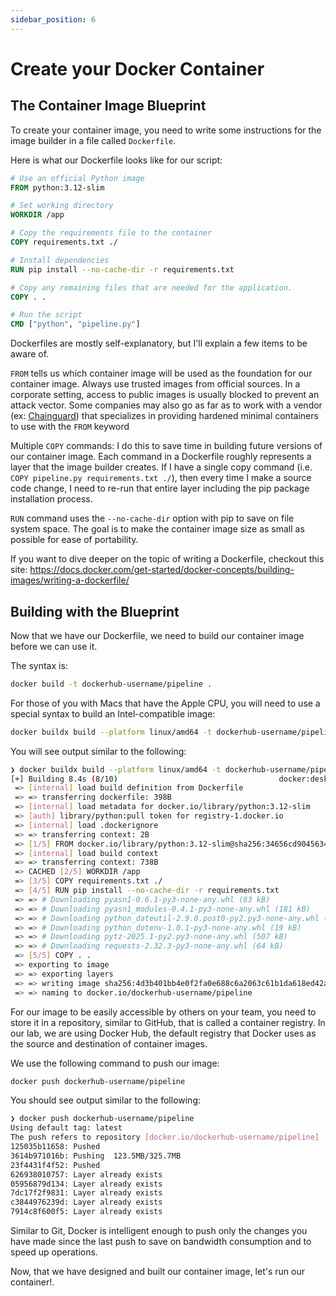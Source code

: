 ```yaml
---
sidebar_position: 6
---
```


# Create your Docker Container

## The Container Image Blueprint

To create your container image, you need to write some instructions for the image builder in a file called `Dockerfile`.

Here is what our Dockerfile looks like for our script:
```Dockerfile
# Use an official Python image
FROM python:3.12-slim

# Set working directory
WORKDIR /app

# Copy the requirements file to the container
COPY requirements.txt ./

# Install dependencies
RUN pip install --no-cache-dir -r requirements.txt

# Copy any remaining files that are needed for the application.
COPY . .

# Run the script
CMD ["python", "pipeline.py"]
```

Dockerfiles are mostly self-explanatory, but I'll explain a few items to be aware of.

`FROM` tells us which container image will be used as the foundation for our container image. Always use trusted images from official sources. In a corporate setting, access to public images is usually blocked to prevent an attack vector. Some companies may also go as far as to work with a vendor (ex: [Chainguard](www.chainguard.dev)) that specializes in providing hardened minimal containers to use with the `FROM` keyword

Multiple `COPY` commands: I do this to save time in building future versions of our container image. Each command in a Dockerfile roughly represents a layer that the image builder creates. If I have a single copy command (i.e. `COPY pipeline.py requirements.txt ./`), then every time I make a source code change, I need to re-run that entire layer including the pip package installation process.

`RUN` command uses the `--no-cache-dir` option with pip to save on file system space. The goal is to make the container image size as small as possible for ease of portability.

If you want to dive deeper on the topic of writing a Dockerfile, checkout this site: https://docs.docker.com/get-started/docker-concepts/building-images/writing-a-dockerfile/

## Building with the Blueprint

Now that we have our Dockerfile, we need to build our container image before we can use it.

The syntax is:

```bash
docker build -t dockerhub-username/pipeline .
```

For those of you with Macs that have the Apple CPU, you will need to use a special syntax to build an Intel-compatible image:

```bash
docker buildx build --platform linux/amd64 -t dockerhub-username/pipeline .
```

You will see output similar to the following:
```bash
❯ docker buildx build --platform linux/amd64 -t dockerhub-username/pipeline .
[+] Building 8.4s (8/10)                                    docker:desktop-linux
 => [internal] load build definition from Dockerfile                        0.0s
 => => transferring dockerfile: 398B                                        0.0s
 => [internal] load metadata for docker.io/library/python:3.12-slim         0.6s
 => [auth] library/python:pull token for registry-1.docker.io               0.0s
 => [internal] load .dockerignore                                           0.0s
 => => transferring context: 2B                                             0.0s
 => [1/5] FROM docker.io/library/python:3.12-slim@sha256:34656cd9045634904  0.0s
 => [internal] load build context                                           0.0s
 => => transferring context: 738B                                           0.0s
 => CACHED [2/5] WORKDIR /app                                               0.0s
 => [3/5] COPY requirements.txt ./                                          0.0s
 => [4/5] RUN pip install --no-cache-dir -r requirements.txt                7.8s
 => => # Downloading pyasn1-0.6.1-py3-none-any.whl (83 kB)
 => => # Downloading pyasn1_modules-0.4.1-py3-none-any.whl (181 kB)
 => => # Downloading python_dateutil-2.9.0.post0-py2.py3-none-any.whl (229 kB)
 => => # Downloading python_dotenv-1.0.1-py3-none-any.whl (19 kB)
 => => # Downloading pytz-2025.1-py2.py3-none-any.whl (507 kB)
 => => # Downloading requests-2.32.3-py3-none-any.whl (64 kB)
 => [5/5] COPY . .                                                          0.0s
 => exporting to image                                                      0.8s
 => => exporting layers                                                     0.8s
 => => writing image sha256:4d3b401bb4e0f2fa0e688c6a2063c61b1da618ed42a237  0.0s
 => => naming to docker.io/dockerhub-username/pipeline                         0.0s
```
For our image to be easily accessible by others on your team, you need to store it in a repository, similar to GitHub, that is called a container registry. In our lab, we are using Docker Hub, the default registry that Docker uses as the source and destination of container images.

We use the following command to push our image:
```bash
docker push dockerhub-username/pipeline
```

You should see output similar to the following:
```bash
❯ docker push dockerhub-username/pipeline
Using default tag: latest
The push refers to repository [docker.io/dockerhub-username/pipeline]
125035b11658: Pushed
3614b971016b: Pushing  123.5MB/325.7MB
23f4431f4f52: Pushed
626938010757: Layer already exists
05956879d134: Layer already exists
7dc17f2f9831: Layer already exists
c3844976239d: Layer already exists
7914c8f600f5: Layer already exists
```

Similar to Git, Docker is intelligent enough to push only the changes you have made since the last push to save on bandwidth consumption and to speed up operations.

Now, that we have designed and built our container image, let's run our container!.

